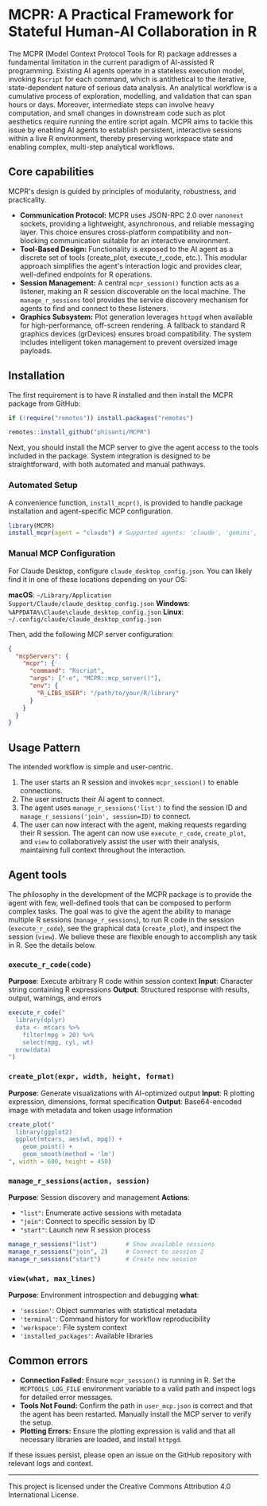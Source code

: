 # MCPR: A Practical Framework for Stateful Human-AI Collaboration in R

The MCPR (Model Context Protocol Tools for R) package addresses a fundamental limitation in the current paradigm of AI-assisted R programming. Existing AI agents operate in a stateless execution model, invoking `Rscript` for each command, which is antithetical to the iterative, state-dependent nature of serious data analysis. An analytical workflow is a cumulative process of exploration, modelling, and validation that can span hours or days. Moreover, intermediate steps can involve heavy computation, and small changes in downstream code such as plot aesthetics require running the entire script again. MCPR aims to tackle this issue by enabling AI agents to establish persistent, interactive sessions within a live R environment, thereby preserving workspace state and enabling complex, multi-step analytical workflows.

## Core capabilities

MCPR's design is guided by principles of modularity, robustness, and practicality.

- **Communication Protocol:** MCPR uses JSON-RPC 2.0 over `nanonext` sockets, providing a lightweight, asynchronous, and reliable messaging layer. This choice ensures cross-platform compatibility and non-blocking communication suitable for an interactive environment.
- **Tool-Based Design:** Functionality is exposed to the AI agent as a discrete set of tools (create_plot, execute_r_code, etc.). This modular approach simplifies the agent's interaction logic and provides clear, well-defined endpoints for R operations.
- **Session Management:** A central `mcpr_session()` function acts as a listener, making an R session discoverable on the local machine. The `manage_r_sessions` tool provides the service discovery mechanism for agents to find and connect to these listeners.
- **Graphics Subsystem:** Plot generation leverages `httpgd` when available for high-performance, off-screen rendering. A fallback to standard R graphics devices (grDevices) ensures broad compatibility. The system includes intelligent token management to prevent oversized image payloads.

## Installation
The first requirement is to have R installed and then install the MCPR package from GitHub:

```R
if (!require("remotes")) install.packages("remotes")

remotes::install_github("phisanti/MCPR")
```

Next, you should install the MCP server to give the agent access to the tools included in the package. System integration is designed to be straightforward, with both automated and manual pathways.

### Automated Setup
A convenience function, `install_mcpr()`, is provided to handle package installation and agent-specific MCP configuration.

```R
library(MCPR)
install_mcpr(agent = "claude") # Supported agents: 'claude', 'gemini', 'copilot'
```
### Manual MCP Configuration

For Claude Desktop, configure `claude_desktop_config.json`. You can likely find it in one of these locations depending on your OS:

**macOS**: `~/Library/Application Support/Claude/claude_desktop_config.json`
**Windows**: `%APPDATA%\Claude\claude_desktop_config.json`
**Linux**: `~/.config/claude/claude_desktop_config.json`

Then, add the following MCP server configuration:
```json
{
  "mcpServers": {
    "mcpr": {
      "command": "Rscript",
      "args": ["-e", "MCPR::mcp_server()"],
      "env": {
        "R_LIBS_USER": "/path/to/your/R/library"
      }
    }
  }
}
```
## Usage Pattern
The intended workflow is simple and user-centric.

1. The user starts an R session and invokes `mcpr_session()` to enable connections.
2. The user instructs their AI agent to connect.
3. The agent uses `manage_r_sessions('list')` to find the session ID and `manage_r_sessions('join', session=ID)` to connect.
4. The user can now interact with the agent, making requests regarding their R session. The agent can now use `execute_r_code`, `create_plot`, and `view` to collaboratively assist the user with their analysis, maintaining full context throughout the interaction.

## Agent tools
The philosophy in the development of the MCPR package is to provide the agent with few, well-defined tools that can be composed to perform complex tasks. The goal was to give the agent the ability to manage multiple R sessions (`manage_r_sessions`), to run R code in the session (`execute_r_code`), see the graphical data (`create_plot`), and inspect the session (`view`). We believe these are flexible enough to accomplish any task in R. See the details below.

### `execute_r_code(code)`
**Purpose**: Execute arbitrary R code within session context
**Input**: Character string containing R expressions
**Output**: Structured response with results, output, warnings, and errors
  
```r
execute_r_code("
  library(dplyr)
  data <- mtcars %>% 
    filter(mpg > 20) %>%
    select(mpg, cyl, wt)
  nrow(data)
")
```

### `create_plot(expr, width, height, format)`
**Purpose**: Generate visualizations with AI-optimized output
**Input**: R plotting expression, dimensions, format specification
**Output**: Base64-encoded image with metadata and token usage information

```r
create_plot("
  library(ggplot2)
  ggplot(mtcars, aes(wt, mpg)) + 
    geom_point() + 
    geom_smooth(method = 'lm')
", width = 600, height = 450)
```

### `manage_r_sessions(action, session)`
**Purpose**: Session discovery and management
**Actions**: 
- `"list"`: Enumerate active sessions with metadata
- `"join"`: Connect to specific session by ID
- `"start"`: Launch new R session process

```r
manage_r_sessions("list")        # Show available sessions
manage_r_sessions("join", 2)     # Connect to session 2
manage_r_sessions("start")       # Create new session
```

### `view(what, max_lines)`
**Purpose**: Environment introspection and debugging
**what**:
- `'session'`: Object summaries with statistical metadata
- `'terminal'`: Command history for workflow reproducibility
- `'workspace'`: File system context
- `'installed_packages'`: Available libraries

## Common errors
- **Connection Failed:** Ensure `mcpr_session()` is running in R. Set the `MCPTOOLS_LOG_FILE` environment variable to a valid path and inspect logs for detailed error messages.
- **Tools Not Found:** Confirm the path in `user_mcp.json` is correct and that the agent has been restarted. Manually install the MCP server to verify the setup.
- **Plotting Errors:** Ensure the plotting expression is valid and that all necessary libraries are loaded, and install `httpgd`.

If these issues persist, please open an issue on the GitHub repository with relevant logs and context.

---

This project is licensed under the Creative Commons Attribution 4.0 International License.
